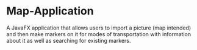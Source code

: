 # Map-Application
A JavaFX application that allows users to import a picture (map intended) and then make markers on it for modes of transportation with information about it as well as searching for existing markers.
